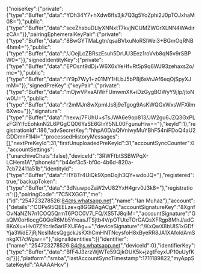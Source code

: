 {"noiseKey":{"private":{"type":"Buffer","data":"YOh34Y7+hXdw6ffs3jk7Q3g5YoZphi2J0pTOJxhaM08="},"public":{"type":"Buffer","data":"sceZhsbuDLlyXNNxtT7kvjNCUMZWGrXLNN4WAdirzCA="}},"pairingEphemeralKeyPair":{"private":{"type":"Buffer","data":"8BwGYTMaLgtn/qsaBVlxuNoRSIWei3+BGmOqRNB4hm4="},"public":{"type":"Buffer","data":"/JOejLcZBRszEsuh5DrUU3Eez1roVvb8qN5v9rSBPW0="}},"signedIdentityKey":{"private":{"type":"Buffer","data":"EPOsnt9dDj+W6X6xYeHf+Rt5p9q6WJ93zehaxs2o/mc="},"public":{"type":"Buffer","data":"IY9p7Wy1+z01MY1HLbJ5bP8j6sVrJAf6eqOjSpyXJmM="}},"signedPreKey":{"keyPair":{"private":{"type":"Buffer","data":"mOjwVPxaAIWrFUmwmXK+iDzGygBOWyY9jIp/jtoNw0U="},"public":{"type":"Buffer","data":"r2mMJn8wXpmIJs8j9eTgog9AsKWQGxWxsWFXilm6Xwo="}},"signature":{"type":"Buffer","data":"hexw/7FUhU+sTsJWA6e9op813/JW2gu6JZQ3GxPLzFGIYIfcEohknN2L6PGgCQ06YaSE6GlnY5NL00FgunuHiw=="},"keyId":1},"registrationId":186,"advSecretKey":"hhpA0D/aQIVniwyMuYBhF54niFDoQ4aU2GDDmnF1l4I=","processedHistoryMessages":[],"nextPreKeyId":31,"firstUnuploadedPreKeyId":31,"accountSyncCounter":0,"accountSettings":{"unarchiveChats":false},"deviceId":"3RWFfbtSSBWPqX-LCHem1A","phoneId":"b44ef3c5-bf0c-4b6d-820a-7cb72411a51b","identityId":{"type":"Buffer","data":"HY8Tr4UiQk9XpnDqjh3QY+wdoJQ="},"registered":true,"backupToken":{"type":"Buffer","data":"3dNuwpoZaW2vU82YxH4grv0J3k8="},"registration":{},"pairingCode":"7C5KXGG1","me":{"id":"254723278526:84@s.whatsapp.net","name":"Ian Muhaz"},"account":{"details":"COPe95QEELze+q8GGBAgACgA","accountSignatureKey":"8XgnfOvNaNZN7n1COQ5QrmT6POC0V7LFQ/XS5TJ8qiM=","accountSignature":"GsQM0oHlocgG0QeR6Mb5YreasJTSjtb4V/pOTUteTOrGAQsXFRgp8MhJ/adC8KoXu+Hv07ZYcrle5arIFXUFAg==","deviceSignature":"/KxQwX8bUIS1xGDfYja3WdE7jRjNcsIMcsQggckJsKXhCmHNTNcysfoH8xByeRR8JA1XAfoldAmSnkgX17cWgw=="},"signalIdentities":[{"identifier":{"name":"254723278526:84@s.whatsapp.net","deviceId":0},"identifierKey":{"type":"Buffer","data":"BfF4J3zrzWjWTe59QjkOUK5k+jzgtFeyxUP10uUyfKoj"}}],"platform":"smba","lastAccountSyncTimestamp":1711189822,"myAppStateKeyId":"AAAAAHcv"}

